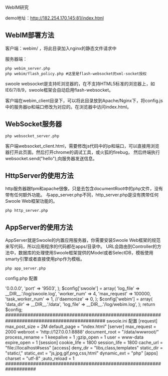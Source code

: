 WebIM研究

demo地址：http://182.254.170.145:81/index.html





WebIM部署方法
----
客户端：webim/ ，将此目录加入nginx的静态文件请求中

服务器端：
```shell
php webim_server.php
php webim/flash_policy.php #这里是flash-websocket的xml-socket授权
```
swoole websocket是支持IE浏览器的，在不支持HTML5标准的浏览器上，如IE6/7/8/9，swoole框架会自动启用flash-websocket。

客户端在webim_client目录下，可以将此目录放到Apache/Nginx下，将config.js中的服务器ip和端口修改为对应的。在浏览器中访问index.html。

WebSocket服务器
----
```shell
php websocket_server.php
```
客户端websocket_client.html，需要修改js代码中的ip和端口，可以直接用浏览器打开此页面。然后打开chrome的调试工具，或火狐的firebug，
然后终端执行websocket.send("hello"),向服务器发送信息。

HttpServer的使用方法
----
http服务器跟fpm和apache很像，只是去包含documentRoot中的php文件，没有带有任何额外功能。
与app_server.php不同，http_server.php是没有携带任何Swoole Web框架功能的。
```shell
php http_server.php
```

AppServer的使用方法
----
AppServer就是Swoole的内置应用服务器，你需要安装Swoole Web框架的规范来写代码，所以应用程序的代码都在apps/目录中。
URL会路由到Controller的方法中，数据库的处理使用Swoole框架提供的Model或者SelectDB，模板使用smarty引擎或者直接使用php作为模板。
```shell
php app_server.php
```



config.php 配置
<?php
$config['server'] = array(
    'host' => '0.0.0.0',
    'port' => '9503',
);

$config['swoole'] = array(
    'log_file' => __DIR__.'/log/swoole.log',
    'worker_num' => 4,
    'max_request' => 100000,
    'task_worker_num' => 1,
    //'daemonize' => 0,
);

$config['webim'] = array(
    'data_dir' => __DIR__.'/data',
    'log_file' => __DIR__.'/log/webim.log',
);

return $config;


############################################################################################


swoole.ini 配置
[request]
max_post_size = 2M
default_page = "index.html"

[server]
max_request = 2000
webroot = 'http://127.0.0.1:8888'
document_root = "/data/wwwroot/"
process_rename = 1
keepalive = 1
;gzip_open = 1
user = www-data
expire_open = 1

[session]
cookie_life = 1800
session_life = 1800
cache_url = "file://localhost#sess"

[access]
deny_dir = "libs,class,templates"
static_dir = "static/,"
static_ext = "js,jpg,gif,png,css,html"
dynamic_ext = "php"

[apps]
charset = "utf-8"
;auto_reload = 1



###################################################################
